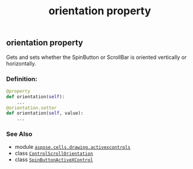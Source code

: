 ﻿---
title: orientation property
second_title: Aspose.Cells for Python via .NET API References
description: 
type: docs
weight: 200
url: /aspose.cells.drawing.activexcontrols/spinbuttonactivexcontrol/orientation/
is_root: false
---

## orientation property


Gets and sets whether the SpinButton or ScrollBar is oriented vertically or horizontally.
### Definition:
```python
@property
def orientation(self):
    ...
@orientation.setter
def orientation(self, value):
    ...
```

### See Also
* module [`aspose.cells.drawing.activexcontrols`](../../)
* class [`ControlScrollOrientation`](/cells/python-net/aspose.cells.drawing.activexcontrols/controlscrollorientation)
* class [`SpinButtonActiveXControl`](/cells/python-net/aspose.cells.drawing.activexcontrols/spinbuttonactivexcontrol)
